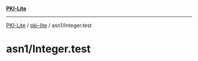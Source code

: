 [**PKI-Lite**](../../../README.md)

---

[PKI-Lite](../../../README.md) / [pki-lite](../../README.md) / asn1/Integer.test

# asn1/Integer.test
